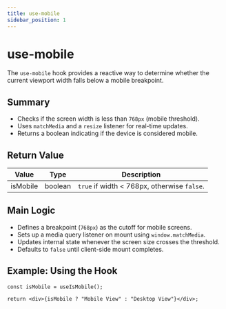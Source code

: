 ```yaml
---
title: use-mobile
sidebar_position: 1
---
```


# use-mobile

The `use-mobile` hook provides a reactive way to determine whether the current viewport width falls below a mobile breakpoint.

## Summary

- Checks if the screen width is less than `768px` (mobile threshold).
- Uses `matchMedia` and a `resize` listener for real-time updates.
- Returns a boolean indicating if the device is considered mobile.

## Return Value

| Value    | Type    | Description                                 |
| -------- | ------- | ------------------------------------------- |
| isMobile | boolean | `true` if width < 768px, otherwise `false`. |

## Main Logic

- Defines a breakpoint (`768px`) as the cutoff for mobile screens.
- Sets up a media query listener on mount using `window.matchMedia`.
- Updates internal state whenever the screen size crosses the threshold.
- Defaults to `false` until client-side mount completes.

## Example: Using the Hook

```tsx
const isMobile = useIsMobile();

return <div>{isMobile ? "Mobile View" : "Desktop View"}</div>;
```

